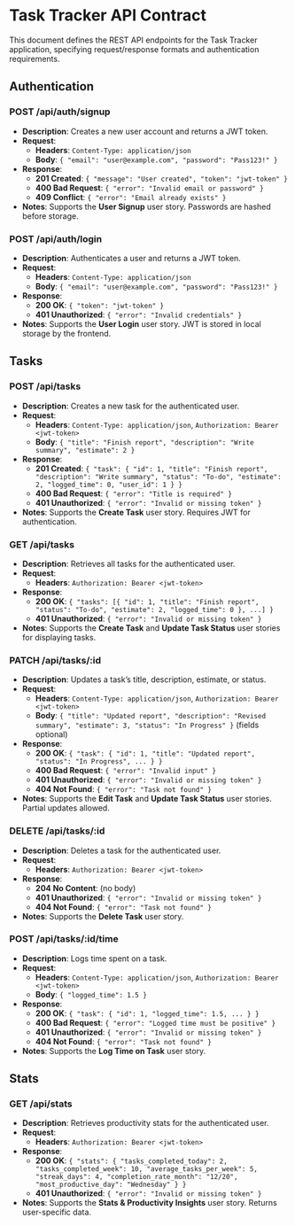 # Task Tracker API Contract

This document defines the REST API endpoints for the Task Tracker application, specifying request/response formats and authentication requirements.

## Authentication

### POST /api/auth/signup
- **Description**: Creates a new user account and returns a JWT token.
- **Request**:
  - **Headers**: `Content-Type: application/json`
  - **Body**: `{ "email": "user@example.com", "password": "Pass123!" }`
- **Response**:
  - **201 Created**: `{ "message": "User created", "token": "jwt-token" }`
  - **400 Bad Request**: `{ "error": "Invalid email or password" }`
  - **409 Conflict**: `{ "error": "Email already exists" }`
- **Notes**: Supports the **User Signup** user story. Passwords are hashed before storage.

### POST /api/auth/login
- **Description**: Authenticates a user and returns a JWT token.
- **Request**:
  - **Headers**: `Content-Type: application/json`
  - **Body**: `{ "email": "user@example.com", "password": "Pass123!" }`
- **Response**:
  - **200 OK**: `{ "token": "jwt-token" }`
  - **401 Unauthorized**: `{ "error": "Invalid credentials" }`
- **Notes**: Supports the **User Login** user story. JWT is stored in local storage by the frontend.

## Tasks

### POST /api/tasks
- **Description**: Creates a new task for the authenticated user.
- **Request**:
  - **Headers**: `Content-Type: application/json`, `Authorization: Bearer <jwt-token>`
  - **Body**: `{ "title": "Finish report", "description": "Write summary", "estimate": 2 }`
- **Response**:
  - **201 Created**: `{ "task": { "id": 1, "title": "Finish report", "description": "Write summary", "status": "To-do", "estimate": 2, "logged_time": 0, "user_id": 1 } }`
  - **400 Bad Request**: `{ "error": "Title is required" }`
  - **401 Unauthorized**: `{ "error": "Invalid or missing token" }`
- **Notes**: Supports the **Create Task** user story. Requires JWT for authentication.

### GET /api/tasks
- **Description**: Retrieves all tasks for the authenticated user.
- **Request**:
  - **Headers**: `Authorization: Bearer <jwt-token>`
- **Response**:
  - **200 OK**: `{ "tasks": [{ "id": 1, "title": "Finish report", "status": "To-do", "estimate": 2, "logged_time": 0 }, ...] }`
  - **401 Unauthorized**: `{ "error": "Invalid or missing token" }`
- **Notes**: Supports the **Create Task** and **Update Task Status** user stories for displaying tasks.

### PATCH /api/tasks/:id
- **Description**: Updates a task’s title, description, estimate, or status.
- **Request**:
  - **Headers**: `Content-Type: application/json`, `Authorization: Bearer <jwt-token>`
  - **Body**: `{ "title": "Updated report", "description": "Revised summary", "estimate": 3, "status": "In Progress" }` (fields optional)
- **Response**:
  - **200 OK**: `{ "task": { "id": 1, "title": "Updated report", "status": "In Progress", ... } }`
  - **400 Bad Request**: `{ "error": "Invalid input" }`
  - **401 Unauthorized**: `{ "error": "Invalid or missing token" }`
  - **404 Not Found**: `{ "error": "Task not found" }`
- **Notes**: Supports the **Edit Task** and **Update Task Status** user stories. Partial updates allowed.

### DELETE /api/tasks/:id
- **Description**: Deletes a task for the authenticated user.
- **Request**:
  - **Headers**: `Authorization: Bearer <jwt-token>`
- **Response**:
  - **204 No Content**: (no body)
  - **401 Unauthorized**: `{ "error": "Invalid or missing token" }`
  - **404 Not Found**: `{ "error": "Task not found" }`
- **Notes**: Supports the **Delete Task** user story.

### POST /api/tasks/:id/time
- **Description**: Logs time spent on a task.
- **Request**:
  - **Headers**: `Content-Type: application/json`, `Authorization: Bearer <jwt-token>`
  - **Body**: `{ "logged_time": 1.5 }`
- **Response**:
  - **200 OK**: `{ "task": { "id": 1, "logged_time": 1.5, ... } }`
  - **400 Bad Request**: `{ "error": "Logged time must be positive" }`
  - **401 Unauthorized**: `{ "error": "Invalid or missing token" }`
  - **404 Not Found**: `{ "error": "Task not found" }`
- **Notes**: Supports the **Log Time on Task** user story.

## Stats

### GET /api/stats
- **Description**: Retrieves productivity stats for the authenticated user.
- **Request**:
  - **Headers**: `Authorization: Bearer <jwt-token>`
- **Response**:
  - **200 OK**: `{ "stats": { "tasks_completed_today": 2, "tasks_completed_week": 10, "average_tasks_per_week": 5, "streak_days": 4, "completion_rate_month": "12/20", "most_productive_day": "Wednesday" } }`
  - **401 Unauthorized**: `{ "error": "Invalid or missing token" }`
- **Notes**: Supports the **Stats & Productivity Insights** user story. Returns user-specific data.